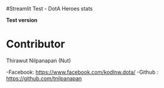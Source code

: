 #Streamlit Test - DotA Heroes stats 

**Test version**

# Contributor
Thirawut Nilpanapan (Nut)

-Facebook: https://www.facebook.com/kodlnw.dota/
-Github : https://github.com/tnilpanapan